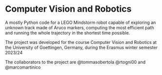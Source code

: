 # Computer Vision and Robotics

A mostly Python code for a LEGO Mindstorm robot capable of exploring an unknown track made of Aruco markers, computing the most efficient path and running the whole trajectory in the shortest time possible.

The project was developed for the course Computer Vision and Robotics at the University of Goettingen, Germany, during the Erasmus winter semester 2023/24

The collaborators to the project are @tommasobertola @rtogni00 and @marcomartinico
